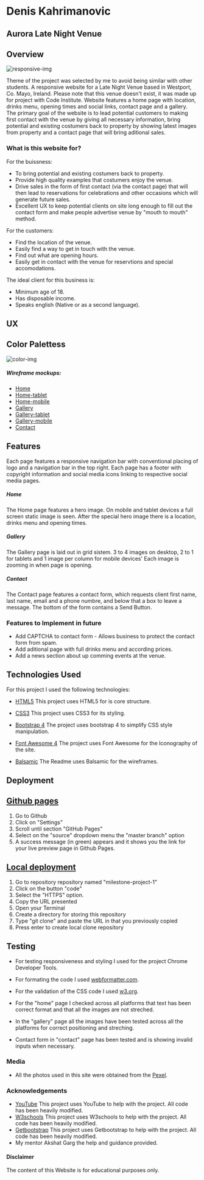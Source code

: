 # Denis Kahrimanovic

## Aurora Late Night Venue

## Overview

![responsive-img](https://user-images.githubusercontent.com/76183736/110396048-312dbd00-8067-11eb-8cf2-7f880d3e0529.PNG)

Theme of the project was selected by me to avoid being similar with other students.
A responsive website for a Late Night Venue based in Westport, Co. Mayo, Ireland.
Please note that this venue doesn't exist, it was made up for project with Code Institute.
Website features a home page with location, drinks menu, opening times and social links, contact page and a gallery. 
The primary goal of the website is to lead potential customers to making first contact with the venue by giving all necessary information, bring potential and existing costumers back to property by showing latest images from property and a contact page that will bring aditional sales. 

### What is this website for?

For the buissness:
* To bring potential and existing costumers back to property.
* Provide high quality examples that costumers enjoy the venue.
* Drive sales in the form of first contact (via the contact page) that will then lead to reservations for celebrations and other occasions which will generate future sales. 
* Excellent UX to keep potential clients on site long enough to fill out the contact form and make people advertise venue by "mouth to mouth" method.

For the customers:
* Find the location of the venue. 
* Easily find a way to get in touch with the venue.
* Find out what are opening hours.
* Easily get in contact with the venue for reservtions and special accomodations.

The ideal client for this business is:
* Minimum age of 18.
* Has disposable income.
* Speaks english (Native or as a second language).

## UX

## Color Palettess

![color-img](https://user-images.githubusercontent.com/76183736/110395859-d72cf780-8066-11eb-8b42-ecbc8af69605.PNG)



##### Wireframe mockups: 

- [Home](https://github.com/Crni789/milestone-project-1/files/6104987/home-page-desktop.pdf)
- [Home-tablet](https://github.com/Crni789/milestone-project-1/files/6104989/home-page-tablet.pdf)
- [Home-mobile](https://github.com/Crni789/milestone-project-1/files/6104992/home-page-mobile.pdf)
- [Gallery](https://github.com/Crni789/milestone-project-1/files/6104995/gallery-desktop.pdf) 
- [Gallery-tablet](https://github.com/Crni789/milestone-project-1/files/6104997/gallery-tablet.pdf)
- [Gallery-mobile](https://github.com/Crni789/milestone-project-1/files/6105000/gallery-mobile.pdf)
- [Contact](https://github.com/Crni789/milestone-project-1/files/6105002/contact.pdf)

## Features

Each page features a responsive navigation bar with conventional placing of logo and a navigation bar in the top right.
Each page has a footer with copyright information and social media icons linking to respective social media pages. 

##### Home

The Home page features a hero image. On mobile and tablet devices a full screen static image is seen. 
After the special hero image there is a location, drinks menu and opening times.

##### Gallery

The Gallery page is laid out in grid sistem. 3 to 4 images on desktop, 2 to 1 for tablets and 1 image per column for mobile devices'
Each image is zooming in when page is opening.

##### Contact

The Contact page features a contact form, which requests client first name, last name, email and a phone numbre, and below that a box to leave a message. 
The bottom of the form contains a Send Button.

### Features to Implement in future
- Add CAPTCHA to contact form - Allows business to protect the contact form from spam.
- Add aditional page with full drinks menu and according prices.
- Add a news section about up comming events at the venue.


## Technologies Used

For this project I used the following technologies:

- [HTML5](https://developer.mozilla.org/en-US/docs/Web/Guide/HTML/HTML5)
         This project uses HTML5 for is core structure.

- [CSS3](https://en.wikipedia.org/wiki/CSS)
         This project uses CSS3 for its styling.

- [Bootstrap 4](https://getbootstrap.com/)
         The project uses bootstrap 4 to simplify CSS style manipulation.

- [Font Awesome 4](https://fontawesome.com/v4.7.0/)
         The project uses Font Awesome for the Iconography of the site.

- [Balsamic](https://balsamiq.com/)
         The Readme uses Balsamic for the wireframes.

## Deployment

## [Github pages](https://docs.github.com/en/github/working-with-github-pages/configuring-a-publishing-source-for-your-github-pages-site)
1. Go to Github 
2. Click on "Settings"
3. Scroll until section "GitHub Pages"
4. Select on the "source" dropdown menu the "master branch" option
5. A success message (in green) appears and it shows you the link for your live preview page in Github Pages.

## [Local deployment](https://docs.github.com/en/github/creating-cloning-and-archiving-repositories/cloning-a-repository)
1. Go to repository repository named "milestone-project-1"
2. Click on the button "code"
3. Select the "HTTPS" option.
4. Copy the URL presented
5. Open your Terminal
6. Create a directory for storing this repository
7. Type "git clone" and paste the URL in that you previously copied
8. Press enter to create local clone repository

## Testing 

- For testing responsiveness and styling I used for the project Chrome Developer Tools.
- For formating the code I used [webformatter.com](https://webformatter.com/html).
- For the validation of the CSS code I used [w3.org](https://www.w3.org/).

- For the "home" page I checked across all platforms that text has been correct format and that all the images are not streched.
- In the "gallery" page all the images have been tested across all the platforms for correct positioning and streching.
- Contact form in "contact" page has been tested and is showing invalid inputs when necessary.
 
### Media
- All the photos used in this site were obtained from the [Pexel](https://www.pexels.com/).


### Acknowledgements
- [YouTube](https://www.youtube.com/)
This project uses YouTube to help with the project.
All code has been heavily modified.
- [W3schools](https://www.w3schools.com/)
This project uses W3schools to help with the project.
All code has been heavily modified.
- [Getbootstrap](https://getbootstrap.com/)
This project uses Getbootstrap to help with the project.
All code has been heavily modified.
- My mentor Akshat Garg the help and guidance provided.

#### Disclaimer

The content of this Website is for educational purposes only.

